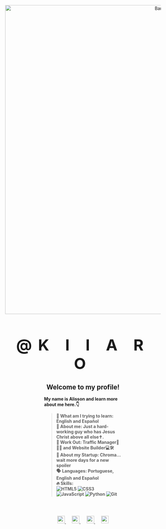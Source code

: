 <div align="center">
  <img src="https://pm1.narvii.com/6523/5e6b1beaa0bff18bf1fac39ba7052ffdb20ba8b9_hq.jpg" alt="Banner" width="1000">
   <h1 style="font-size: 50px; font-weight: 900; text-transform: uppercase; letter-spacing: 20px;"><strong>@k i i a r o<strong></h1>
</div>

<div style="width: 50%; margin: 0 auto; text-align: left;">
  <h2 style="text-align: center;">Welcome to my profile!</h2>
  <p><strong>My name is Alisson and learn more about me here.👇</strong></p>
  
  <blockquote>
    📖 What am I trying to learn: <strong>English and Español</strong>  <br>
    💬 About me: <strong>Just a hard-working guy who has Jesus Christ above all else✝️.</strong>  <br>
    💼 Work Out: <strong>Traffic Manager🧠🧑‍💼 and Website Builder💻🛠️</strong>  <br>
    🚀 About my Startup: <strong>Chroma... wait more days for a new spoiler</strong>  <br>
    🗣️ Languages: <strong>Portuguese, English and Español</strong>  <br>
    🔥 Skills:  
    <div> 
      <img src="https://img.shields.io/badge/HTML5-E34F26?style=flat-square&logo=html5&logoColor=white" alt="HTML5"> 
      <img src="https://img.shields.io/badge/CSS3-1572B6?style=flat-square&logo=css3&logoColor=white" alt="CSS3"> 
      <img src="https://img.shields.io/badge/JavaScript-F7DF1E?style=flat-square&logo=javascript&logoColor=black" alt="JavaScript"> 
      <img src="https://img.shields.io/badge/Python-3776AB?style=flat-square&logo=python&logoColor=white" alt="Python"> 
      <img src="https://img.shields.io/badge/Git-F05032?style=flat-square&logo=git&logoColor=white" alt="Git"> 
    </div>
  </blockquote>
</div>

<br><br>
    
<div align="center">

  <a href="#" alt="Discord">
    <img src="https://cdn.jsdelivr.net/npm/simple-icons@v9/icons/discord.svg" width="24" height="24" />
  </a> &nbsp;&nbsp;&nbsp;&nbsp;&nbsp;

  <a href="#" alt="Instagram">
    <img src="https://cdn.jsdelivr.net/npm/simple-icons@v9/icons/instagram.svg" width="24" height="24" />
  </a> &nbsp;&nbsp;&nbsp;&nbsp;&nbsp;

  <a href="#" alt="Twitter">
    <img src="https://cdn.jsdelivr.net/npm/simple-icons@v9/icons/twitter.svg" width="24" height="24" />
  </a> &nbsp;&nbsp;&nbsp;&nbsp;&nbsp;

  <a href="#" alt="LinkedIn">
    <img src="https://cdn.jsdelivr.net/npm/simple-icons@v9/icons/linkedin.svg" width="24" height="24" />
  </a>

</div>
